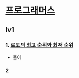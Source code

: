 # [프로그래머스](https://programmers.co.kr/)
## lv1
### 1. [로또의 최고 순위와 최저 순위](https://programmers.co.kr/learn/courses/30/lessons/77484)
* 풀이
### 2
 

